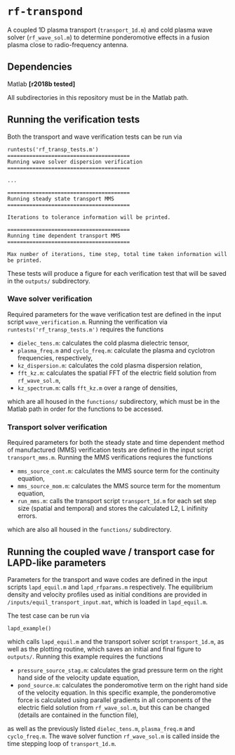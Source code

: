 # `rf-transpond` # 

A coupled 1D plasma transport (`transport_1d.m`) and cold plasma wave solver (`rf_wave_sol.m`) to determine ponderomotive effects in a fusion plasma close to radio-frequency antenna. 

## Dependencies ##

Matlab **[r2018b tested]**  

All subdirectories in this repository must be in the Matlab path.

## Running the verification tests ##

Both the transport and wave verification tests can be run via 
```
runtests('rf_transp_tests.m')
=======================================
Running wave solver dispersion verification
=======================================

...

=======================================
Running steady state transport MMS
=======================================

Iterations to tolerance information will be printed.

=======================================
Running time dependent transport MMS
=======================================

Max number of iterations, time step, total time taken information will be printed.
```

These tests will produce a figure for each verification test that will be saved in the `outputs/` subdirectory. 

### Wave solver verification ###

Required parameters for the wave verification test are defined in the input script `wave_verification.m`. Running the verification via `runtests('rf_transp_tests.m')` requires the functions

- `dielec_tens.m`: calculates the cold plasma dielectric tensor,
- `plasma_freq.m` and `cyclo_freq.m`: calculate the plasma and cyclotron frequencies, respectively,
- `kz_dispersion.m`: calculates the cold plasma dispersion relation, 
- `fft_kz.m`: calculates the spatial FFT of the electric field solution from `rf_wave_sol.m`,
- `kz_spectrum.m`: calls `fft_kz.m` over a range of densities,

which are all housed in the `functions/` subdirectory, which must be in the Matlab path in order for the functions to be accessed. 

### Transport solver verification ###

Required parameters for both the steady state and time dependent method of manufactured (MMS) verification tests are defined in the input script `transport_mms.m`. Running the MMS verifications reqiures the functions

- `mms_source_cont.m`: calculates the MMS source term for the continuity equation,
- `mms_source_mom.m`: calculates the MMS source term for the momentum equation,
- `run_mms.m`: calls the transport script `transport_1d.m` for each set step size (spatial and temporal) and stores the calculated L2, L inifinity errors. 

which are also all housed in the `functions/` subdirectory.     

## Running the coupled wave / transport case for LAPD-like parameters ##

Parameters for the transport and wave codes are defined in the input scripts `lapd_equil.m` and `lapd_rfparams.m` respectively. The equilibrium density and velocity profiles used as initial conditions are provided in `/inputs/equil_transport_input.mat`, which is loaded in `lapd_equil.m`. 

The test case can be run via 

```
lapd_example()
```

which calls `lapd_equil.m` and the transport solver script `transport_1d.m`, as well as the plotting routine, which saves an initial and final figure to `outputs/`. Running this example requires the functions

- `pressure_source_stag.m`: calculates the grad pressure term on the right hand side of the velocity update equation,
- `pond_source.m`: calculates the ponderomotive term on the right hand side of the velocity equation. In this specific example, the ponderomotive force is calculated using parallel gradients in all components of the electric field solution from `rf_wave_sol.m`, but this can be changed (details are contained in the function file),

as well as the previously listed `dielec_tens.m`, `plasma_freq.m` and `cyclo_freq.m`. The wave solver function `rf_wave_sol.m` is called inside the time stepping loop of `transport_1d.m`. 
 







